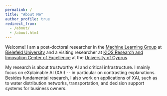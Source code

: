 ```yaml
---
permalink: /
title: "About Me"
author_profile: true
redirect_from: 
  - /about/
  - /about.html
---
```


Welcome! I am a post-doctoral researcher in the [Machine Learning Group](https://hammer-lab.techfak.uni-bielefeld.de/doku.php) at [Bielefeld University](https://www.uni-bielefeld.de/) and a visiting researcher at [KIOS Research and Innovation Center of Excellence](https://www.kios.ucy.ac.cy/) at the [University of Cyprus](https://www.ucy.ac.cy/).

My research is about trustworthy AI and critical infrastructure.
I mainly focus on eXplainable AI (XAI) -- in particular on contrasting explanations. Besides fundamental research, I also work on applications of XAI, such as to water distribution networks, transportation, and decision support systems for business owners.

